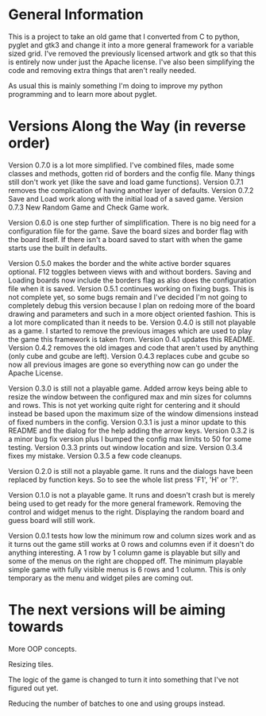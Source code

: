 # General Information

  This is a project to take an old game that I converted from C to python, pyglet and gtk3 and change it into a more general framework for a variable sized grid.  I've removed the previously licensed artwork and gtk so that this is entirely now under just the Apache license.  I've also been simplifying the code and removing extra things that aren't really needed.

  As usual this is mainly something I'm doing to improve my python programming and to learn more about pyglet.


# Versions Along the Way (in reverse order)

  Version 0.7.0 is a lot more simplified.  I've combined files, made some classes and methods, gotten rid of borders and the config file.  Many things still don't work yet (like the save and load game functions).  Version 0.7.1 removes the complication of having another layer of defaults.  Version 0.7.2 Save and Load work along with the initial load of a saved game.  Version 0.7.3 New Random Game and Check Game work.

  Version 0.6.0 is one step further of simplification.  There is no big need for a configuration file for the game.  Save the board sizes and border flag with the board itself.  If there isn't a board saved to start with when the game starts use the built in defaults.

  Version 0.5.0 makes the border and the white active border squares optional.  F12 toggles between views with and without borders.  Saving and Loading boards now include the borders flag as also does the configuration file when it is saved.  Version 0.5.1 continues working on fixing bugs.  This is not complete yet, so some bugs remain and I've decided I'm not going to completely debug this version because I plan on redoing more of the board drawing and parameters and such in a more object oriented fashion.  This is a lot more complicated than it needs to be.
  Version 0.4.0 is still not playable as a game.  I started to remove the previous images which are used to play the game this framework is taken from.  Version 0.4.1 updates this README.  Version 0.4.2 removes the old images and code that aren't used by anything (only cube and gcube are left).  Version 0.4.3 replaces cube and gcube so now all previous images are gone so everything now can go under the Apache License.

  Version 0.3.0 is still not a playable game.  Added arrow keys being able to resize the window between the configured max and min sizes for columns and rows.  This is not yet working quite right for centering and it should instead be based upon the maximum size of the window dimensions instead of fixed numbers in the config.  Version 0.3.1 is just a minor update to this README and the dialog for the help adding the arrow keys.  Version 0.3.2 is a minor bug fix version plus I bumped the config max limits to 50 for some testing.  Version 0.3.3 prints out window location and size.  Version 0.3.4 fixes my mistake.  Version 0.3.5 a few code cleanups.

  Version 0.2.0 is still not a playable game.  It runs and the dialogs have been replaced by function keys.  So to see the whole list press 'F1', 'H' or '?'.

  Version 0.1.0 is not a playable game.  It runs and doesn't crash but is merely being used to get ready for the more general framework.  Removing the control and widget menus to the right.  Displaying the random board and guess board will still work.

  Version 0.0.1 tests how low the minimum row and column sizes work and as it turns out the game still works at 0 rows and columns even if it doesn't do anything interesting.  A 1 row by 1 column game is playable but silly and some of the menus on the right are chopped off.  The minimum playable simple game with fully visible menus is 6 rows and 1 column.  This is only temporary as the menu and widget piles are coming out.


# The next versions will be aiming towards

  More OOP concepts.

  Resizing tiles.

  The logic of the game is changed to turn it into something that I've not figured out yet.

  Reducing the number of batches to one and using groups instead.
